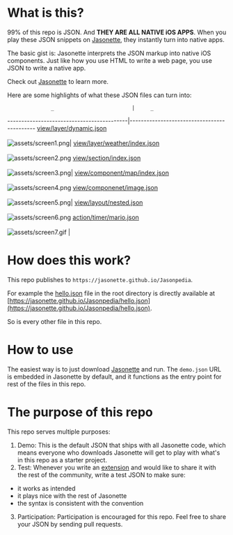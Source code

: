 # What is this?
99% of this repo is JSON. And **THEY ARE ALL NATIVE iOS APPS**. When you play these JSON snippets on [Jasonette](https://www.jasonette.com/beta), they instantly turn into native apps.

The basic gist is: Jasonette interprets the JSON markup into native iOS components. Just like how you use HTML to write a web page, you use JSON to write a native app.

Check out [Jasonette](https://www.jasonette.com/beta) to learn more.

Here are some highlights of what these JSON files can turn into:

                  _                         |     _                                        
-------------------------------------------|--------------------------------------------
[view/layer/dynamic.json](view/layer/dynamic.json)<br><br>![assets/screen1.png](assets/screen1.png)| [view/layer/weather/index.json](view/layer/weather/index.json)<br><br>![assets/screen2.png](assets/screen2.png)
[view/section/index.json](view/section/index.json)<br><br>![assets/screen3.png](assets/screen3.png)| [view/component/map/index.json](view/component/map/index.json)<br><br>![assets/screen4.png](assets/screen4.png)
[view/componenet/image.json](view/componenet/image.jason)<br><br>![assets/screen5.png](assets/screen5.png)| [view/layout/nested.json](view/layout.nested.json)<br><br>![assets/screen6.png](assets/screen6.png)
[action/timer/mario.json](action/timer/mario.json)<br><br>![assets/screen7.gif](assets/screen7.gif)      |                                            

# How does this work?
This repo publishes to `https://jasonette.github.io/Jasonpedia`.

For example the [hello.json](https://github.com/Jasonette/Jasonpedia/blob/gh-pages/hello.json) file in the root directory is directly available at [https://jasonette.github.io/Jasonpedia/hello.json](https://jasonette.github.io/Jasonpedia/hello.json).

So is every other file in this repo.

# How to use
The easiest way is to just download [Jasonette](https://www.jasonette.com/beta) and run. The `demo.json` URL is embedded in Jasonette by default, and it functions as the entry point for rest of the files in this repo.

# The purpose of this repo
This repo serves multiple purposes:

1. Demo: This is the default JSON that ships with all Jasonette code, which means everyone who downloads Jasonette will get to play with what's in this repo as a starter project.
2. Test: Whenever you write an [extension](https://jasonette.github.io/documentation/advanced/#extension) and would like to share it with the rest of the community,  write a test JSON to make sure:
  - it works as intended
  - it plays nice with the rest of Jasonette
  - the syntax is consistent with the convention
3. Participation: Participation is encouraged for this repo. Feel free to share your JSON by sending pull requests.
